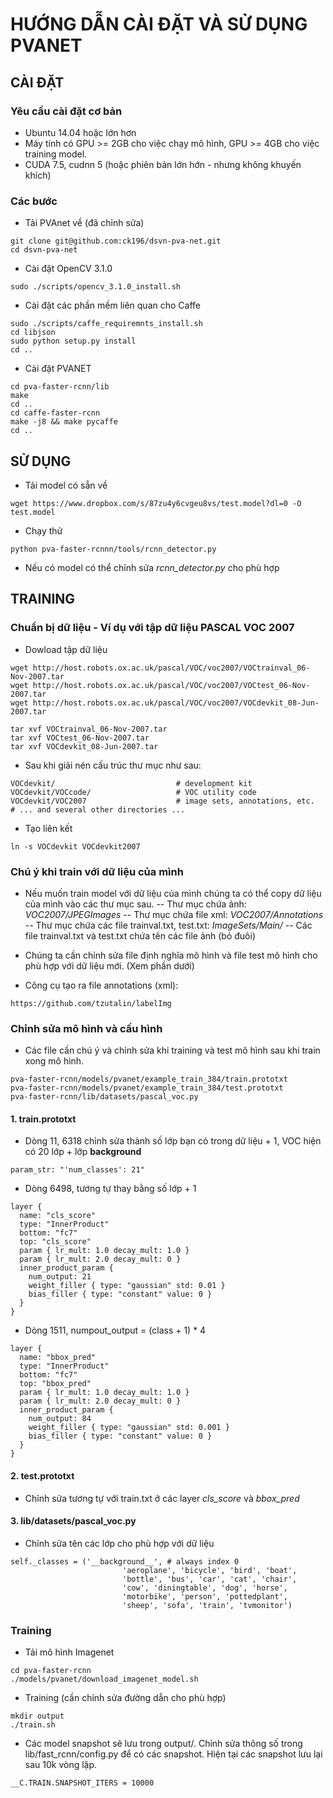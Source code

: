 # HƯỚNG DẪN CÀI ĐẶT VÀ SỬ DỤNG PVANET
## CÀI ĐẶT
### Yêu cầu cài đặt cơ bản
- Ubuntu 14.04 hoặc lớn hơn
- Máy tính có GPU >= 2GB cho việc chạy mô hình, GPU >= 4GB cho việc training model.
- CUDA 7.5, cudnn 5 (hoặc phiên bản lớn hớn - nhưng không khuyến khích)

### Các bước
- Tải PVAnet về (đã chỉnh sửa)

```
git clone git@github.com:ck196/dsvn-pva-net.git
cd dsvn-pva-net

```
- Cài đặt OpenCV 3.1.0

```
sudo ./scripts/opencv_3.1.0_install.sh
```
- Cài đặt các phần mềm liên quan cho Caffe

```
sudo ./scripts/caffe_requiremnts_install.sh
cd libjson
sudo python setup.py install
cd ..

```
- Cài đặt PVANET

```
cd pva-faster-rcnn/lib
make
cd ..
cd caffe-faster-rcnn
make -j8 && make pycaffe
cd ..
```

## SỬ DỤNG
- Tải model có sẵn về

```
wget https://www.dropbox.com/s/87zu4y6cvgeu8vs/test.model?dl=0 -O test.model
```
- Chạy thử

```
python pva-faster-rcnnn/tools/rcnn_detector.py
```

- Nếu có model có thể chỉnh sửa *rcnn_detector.py* cho phù hợp

## TRAINING
### Chuẩn bị dữ liệu - Ví dụ với tập dữ liệu PASCAL VOC 2007
- Dowload tập dữ liệu

```
wget http://host.robots.ox.ac.uk/pascal/VOC/voc2007/VOCtrainval_06-Nov-2007.tar
wget http://host.robots.ox.ac.uk/pascal/VOC/voc2007/VOCtest_06-Nov-2007.tar
wget http://host.robots.ox.ac.uk/pascal/VOC/voc2007/VOCdevkit_08-Jun-2007.tar

tar xvf VOCtrainval_06-Nov-2007.tar
tar xvf VOCtest_06-Nov-2007.tar
tar xvf VOCdevkit_08-Jun-2007.tar
```

- Sau khi giải nén cấu trúc thư mục như sau:

```
VOCdevkit/                           # development kit
VOCdevkit/VOCcode/                   # VOC utility code
VOCdevkit/VOC2007                    # image sets, annotations, etc.
# ... and several other directories ...
```

- Tạo liên kết

```
ln -s VOCdevkit VOCdevkit2007
```

### Chú ý khi train với dữ liệu của mình
- Nếu muốn train model với dữ liệu của mình chúng ta có thể copy dữ liệu của mình vào các thư mục sau.
-- Thư mục chứa ảnh:  *VOC2007/JPEGImages*
-- Thư mục chứa file xml: *VOC2007/Annotations*
-- Thư mục chứa các file trainval.txt, test.txt: *ImageSets/Main/*
-- Các file trainval.txt và test.txt chứa tên các file ảnh (bỏ đuôi)

- Chúng ta cần chỉnh sửa file định nghĩa mô hình và file test mô hình cho phù hợp với dữ liệu mới. (Xem phần dưới)
- Công cụ tạo ra file annotations (xml):

```
https://github.com/tzutalin/labelImg
```

### Chỉnh sửa mô hình và cấu hình
- Các file cần chú ý và chỉnh sửa khi training và test mô hình sau khi train xong mô hình.

```
pva-faster-rcnn/models/pvanet/example_train_384/train.prototxt
pva-faster-rcnn/models/pvanet/example_train_384/test.prototxt
pva-faster-rcnn/lib/datasets/pascal_voc.py
```

#### 1. train.prototxt
- Dòng 11, 6318 chỉnh sửa thành số lớp bạn có trong dữ liệu + 1, VOC hiện có 20 lớp + lớp __background__
```
param_str: "'num_classes': 21"
```

- Dòng 6498, tương tự thay bằng số lớp + 1

```
layer {
  name: "cls_score"
  type: "InnerProduct"
  bottom: "fc7"
  top: "cls_score"
  param { lr_mult: 1.0 decay_mult: 1.0 }
  param { lr_mult: 2.0 decay_mult: 0 }
  inner_product_param {
    num_output: 21
    weight_filler { type: "gaussian" std: 0.01 }
    bias_filler { type: "constant" value: 0 }
  }
}

```

- Dòng 1511, numpout_output = (class + 1) * 4

```
layer {
  name: "bbox_pred"
  type: "InnerProduct"
  bottom: "fc7"
  top: "bbox_pred"
  param { lr_mult: 1.0 decay_mult: 1.0 }
  param { lr_mult: 2.0 decay_mult: 0 }
  inner_product_param {
    num_output: 84
    weight_filler { type: "gaussian" std: 0.001 }
    bias_filler { type: "constant" value: 0 }
  }
}
```

#### 2. test.prototxt 
- Chỉnh sửa tương tự với train.txt ở các layer *cls_score* và *bbox_pred*

#### 3. lib/datasets/pascal_voc.py
- Chỉnh sửa tên các lớp cho phù hợp với dữ liệu

```
self._classes = ('__background__', # always index 0
                         'aeroplane', 'bicycle', 'bird', 'boat',
                         'bottle', 'bus', 'car', 'cat', 'chair',
                         'cow', 'diningtable', 'dog', 'horse',
                         'motorbike', 'person', 'pottedplant',
                         'sheep', 'sofa', 'train', 'tvmonitor')
```

### Training
- Tải mô hình Imagenet

```
cd pva-faster-rcnn
./models/pvanet/download_imagenet_model.sh
```

- Training (cần chỉnh sửa đường dẫn cho phù hợp)

```
mkdir output
./train.sh
```

- Các model snapshot sẽ lưu trong output/. Chỉnh sửa thông số trong lib/fast_rcnn/config.py để có các snapshot. Hiện tại các snapshot lưu lại sau 10k vòng lặp.

```
__C.TRAIN.SNAPSHOT_ITERS = 10000
```